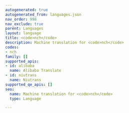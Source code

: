 ```yaml
---
autogenerated: true
autogenerated_from: languages.json
nav_order: 998
nav_exclude: true
parent: Languages
layout: language
title: <code>nch</code>
description: Machine translation for <code>nch</code>
codes:
- nch
family: []
supported_apis:
- id: alibaba
  name: Alibaba Translate
- id: niutrans
  name: Niutrans
supported_qe_apis: []
seo:
  name: Machine translation for <code>nch</code>
  type: Language

---
```


